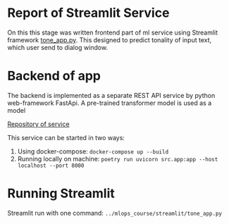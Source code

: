 # Report of Streamlit Service

On this this stage was written frontend part of ml service using Streamlit framework [tone_app.py](../mlops_course/streamlit/tone_app.py).
This designed to predict tonality of input text, which user send to dialog window.

# Backend of app

The backend is implemented as a separate REST API service by python web-framework FastApi. A pre-trained transformer model is used as a model

[Repository of service](https://gitlab.com/ivan_golt/text_tone_service)

This service can be started in two ways:

1) Using docker-compose: `docker-compose up --build` 
2) Running locally on machine: `poetry run uvicorn src.app:app --host localhost --port 8000`

# Running Streamlit

Streamlit run with one command: `../mlops_course/streamlit/tone_app.py`